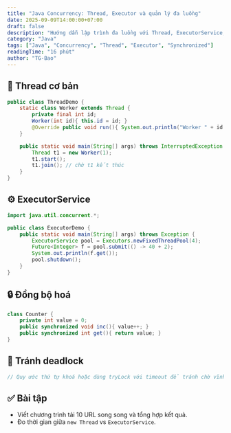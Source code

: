 ```yaml
---
title: "Java Concurrency: Thread, Executor và quản lý đa luồng"
date: 2025-09-09T14:00:00+07:00
draft: false
description: "Hướng dẫn lập trình đa luồng với Thread, ExecutorService; đồng bộ hóa và tránh deadlock"
category: "Java"
tags: ["Java", "Concurrency", "Thread", "Executor", "Synchronized"]
readingTime: "16 phút"
author: "TG-Bao"
---
```


## 🧵 Thread cơ bản

```java
public class ThreadDemo {
    static class Worker extends Thread {
        private final int id;
        Worker(int id){ this.id = id; }
        @Override public void run(){ System.out.println("Worker " + id + " running"); }
    }

    public static void main(String[] args) throws InterruptedException {
        Thread t1 = new Worker(1);
        t1.start();
        t1.join(); // chờ t1 kết thúc
    }
}
```

## ⚙️ ExecutorService

```java
import java.util.concurrent.*;

public class ExecutorDemo {
    public static void main(String[] args) throws Exception {
        ExecutorService pool = Executors.newFixedThreadPool(4);
        Future<Integer> f = pool.submit(() -> 40 + 2);
        System.out.println(f.get());
        pool.shutdown();
    }
}
```

## 🔒 Đồng bộ hoá

```java
class Counter {
    private int value = 0;
    public synchronized void inc(){ value++; }
    public synchronized int get(){ return value; }
}
```

## 🚫 Tránh deadlock

```java
// Quy ước thứ tự khoá hoặc dùng tryLock với timeout để tránh chờ vĩnh viễn
```

## ✅ Bài tập
- Viết chương trình tải 10 URL song song và tổng hợp kết quả.
- Đo thời gian giữa `new Thread` vs `ExecutorService`.



